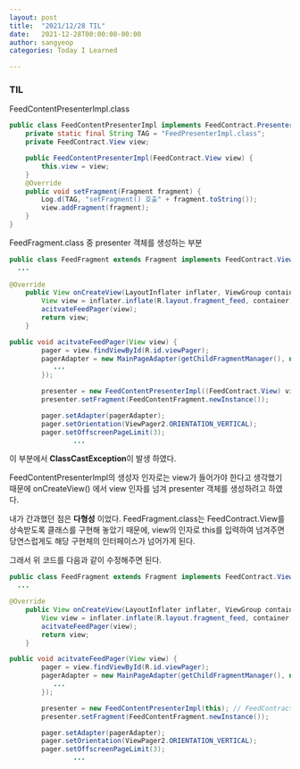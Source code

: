 ```yaml
---
layout: post
title:  "2021/12/28 TIL"
date:   2021-12-28T00:00:00-00:00
author: sangyeop
categories: Today I Learned

---
```


###  

### TIL



FeedContentPresenterImpl.class

```java
public class FeedContentPresenterImpl implements FeedContract.Presenter {
    private static final String TAG = "FeedPresenterImpl.class";
    private FeedContract.View view;

    public FeedContentPresenterImpl(FeedContract.View view) {
        this.view = view;
    }
    @Override
    public void setFragment(Fragment fragment) {
        Log.d(TAG, "setFragment() 호출" + fragment.toString());
        view.addFragment(fragment);
    }
}
```



FeedFragment.class 중 presenter 객체를 생성하는 부분

```java
public class FeedFragment extends Fragment implements FeedContract.View{
  ...
    
@Override
    public View onCreateView(LayoutInflater inflater, ViewGroup container, Bundle savedInstanceState) {
        View view = inflater.inflate(R.layout.fragment_feed, container, false);
        acitvateFeedPager(view);
        return view;
    }

public void acitvateFeedPager(View view) {
        pager = view.findViewById(R.id.viewPager);
        pagerAdapter = new MainPageAdapter(getChildFragmentManager(), new Lifecycle() {
           ...
        });

        presenter = new FeedContentPresenterImpl((FeedContract.View) view);	// 이 부분에서 ClassCastException 발생
        presenter.setFragment(FeedContentFragment.newInstance());

        pager.setAdapter(pagerAdapter);
        pager.setOrientation(ViewPager2.ORIENTATION_VERTICAL);
        pager.setOffscreenPageLimit(3);
  				...
```

이 부분에서 **ClassCastException**이 발생 하였다. 

FeedContentPresenterImpl의 생성자 인자로는 view가 들어가야 한다고 생각했기 때문에 onCreateView() 에서 view 인자를 넘겨 presenter 객체를 생성하려고 하였다.

내가 간과했던 점은 **다형성** 이었다. FeedFragment.class는 FeedContract.View를 상속받도록 클래스를 구현해 놓았기 때문에, view의 인자로 this를 입력하여 넘겨주면 당연스럽게도 해당 구현체의 인터페이스가 넘어가게 된다.

그래서 위 코드를 다음과 같이 수정해주면 된다.

```java
public class FeedFragment extends Fragment implements FeedContract.View{
  ...

@Override
    public View onCreateView(LayoutInflater inflater, ViewGroup container, Bundle savedInstanceState) {
        View view = inflater.inflate(R.layout.fragment_feed, container, false);
        acitvateFeedPager(view);
        return view;
    }

public void acitvateFeedPager(View view) {
        pager = view.findViewById(R.id.viewPager);
        pagerAdapter = new MainPageAdapter(getChildFragmentManager(), new Lifecycle() {
           ...
        });

        presenter = new FeedContentPresenterImpl(this);	// FeedContract.View를 상속받고 있기 때문에 this를 넘기면 됨
        presenter.setFragment(FeedContentFragment.newInstance());

        pager.setAdapter(pagerAdapter);
        pager.setOrientation(ViewPager2.ORIENTATION_VERTICAL);
        pager.setOffscreenPageLimit(3);
  				...
```

